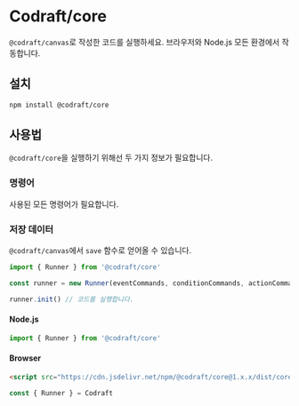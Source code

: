 # Codraft/core

`@codraft/canvas`로 작성한 코드를 실행하세요. 브라우저와 Node.js 모든 환경에서 작동합니다.

## 설치

```bash
npm install @codraft/core
```

## 사용법

`@codraft/core`을 실행하기 위해선 두 가지 정보가 필요합니다.

### 명령어

사용된 모든 명령어가 필요합니다.

### 저장 데이터

`@codraft/canvas`에서 `save` 함수로 얻어올 수 있습니다.

```javascript
import { Runner } from '@codraft/core'

const runner = new Runner(eventCommands, conditionCommands, actionCommands, saveData)

runner.init() // 코드를 실행합니다.
```

#### Node.js

```javascript
import { Runner } from '@codraft/core'
```

#### Browser

```html
<script src="https://cdn.jsdelivr.net/npm/@codraft/core@1.x.x/dist/core/src/index.min.js"></script>
```

```javascript
const { Runner } = Codraft
```